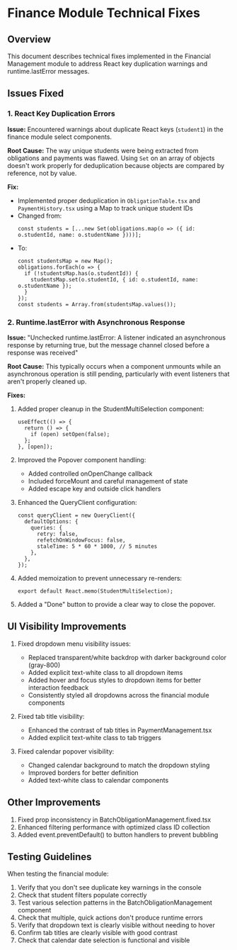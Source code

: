 # Finance Module Technical Fixes

## Overview

This document describes technical fixes implemented in the Financial Management module to address React key duplication warnings and runtime.lastError messages.

## Issues Fixed

### 1. React Key Duplication Errors

**Issue:** Encountered warnings about duplicate React keys (`student1`) in the finance module select components.

**Root Cause:** The way unique students were being extracted from obligations and payments was flawed. Using `Set` on an array of objects doesn't work properly for deduplication because objects are compared by reference, not by value.

**Fix:**
- Implemented proper deduplication in `ObligationTable.tsx` and `PaymentHistory.tsx` using a Map to track unique student IDs
- Changed from:
  ```tsx
  const students = [...new Set(obligations.map(o => ({ id: o.studentId, name: o.studentName })))];
  ```
- To:
  ```tsx
  const studentsMap = new Map();
  obligations.forEach(o => {
    if (!studentsMap.has(o.studentId)) {
      studentsMap.set(o.studentId, { id: o.studentId, name: o.studentName });
    }
  });
  const students = Array.from(studentsMap.values());
  ```

### 2. Runtime.lastError with Asynchronous Response

**Issue:** "Unchecked runtime.lastError: A listener indicated an asynchronous response by returning true, but the message channel closed before a response was received"

**Root Cause:** This typically occurs when a component unmounts while an asynchronous operation is still pending, particularly with event listeners that aren't properly cleaned up.

**Fixes:**
1. Added proper cleanup in the StudentMultiSelection component:
   ```tsx
   useEffect(() => {
     return () => {
       if (open) setOpen(false);
     };
   }, [open]);
   ```

2. Improved the Popover component handling:
   - Added controlled onOpenChange callback
   - Included forceMount and careful management of state
   - Added escape key and outside click handlers

3. Enhanced the QueryClient configuration:
   ```tsx
   const queryClient = new QueryClient({
     defaultOptions: {
       queries: {
         retry: false,
         refetchOnWindowFocus: false,
         staleTime: 5 * 60 * 1000, // 5 minutes
       },
     },
   });
   ```

4. Added memoization to prevent unnecessary re-renders:
   ```tsx
   export default React.memo(StudentMultiSelection);
   ```

5. Added a "Done" button to provide a clear way to close the popover.

## UI Visibility Improvements

1. Fixed dropdown menu visibility issues:
   - Replaced transparent/white backdrop with darker background color (gray-800)
   - Added explicit text-white class to all dropdown items
   - Added hover and focus styles to dropdown items for better interaction feedback
   - Consistently styled all dropdowns across the financial module components

2. Fixed tab title visibility:
   - Enhanced the contrast of tab titles in PaymentManagement.tsx
   - Added explicit text-white class to tab triggers

3. Fixed calendar popover visibility:
   - Changed calendar background to match the dropdown styling
   - Improved borders for better definition
   - Added text-white class to calendar components

## Other Improvements

1. Fixed prop inconsistency in BatchObligationManagement.fixed.tsx
2. Enhanced filtering performance with optimized class ID collection
3. Added event.preventDefault() to button handlers to prevent bubbling

## Testing Guidelines

When testing the financial module:
1. Verify that you don't see duplicate key warnings in the console
2. Check that student filters populate correctly
3. Test various selection patterns in the BatchObligationManagement component
4. Check that multiple, quick actions don't produce runtime errors
5. Verify that dropdown text is clearly visible without needing to hover
6. Confirm tab titles are clearly visible with good contrast
7. Check that calendar date selection is functional and visible
